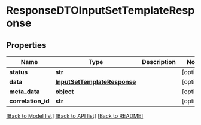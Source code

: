 # ResponseDTOInputSetTemplateResponse

## Properties
Name | Type | Description | Notes
------------ | ------------- | ------------- | -------------
**status** | **str** |  | [optional] 
**data** | [**InputSetTemplateResponse**](InputSetTemplateResponse.md) |  | [optional] 
**meta_data** | **object** |  | [optional] 
**correlation_id** | **str** |  | [optional] 

[[Back to Model list]](../README.md#documentation-for-models) [[Back to API list]](../README.md#documentation-for-api-endpoints) [[Back to README]](../README.md)

